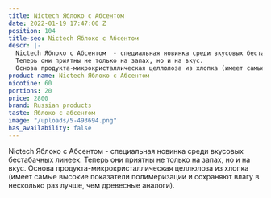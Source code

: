 ```yaml
---
title: Nictech Яблоко с Абсентом
date: 2022-01-19 17:47:00 Z
position: 104
title-seo: Nictech Яблоко с Абсентом
descr: |-
  Nictech Яблоко с Абсентом  - cпециальная новинка среди вкусовых бестабачных линеек.
  Теперь они приятны не только на запах, но и на вкус.
  Основа продукта-микрокристаллическая целлюлоза из хлопка (имеет самые высокие показатели полимеризации и сохраняют влагу в несколько раз лучше, чем древесные аналоги).
product-name: Nictech Яблоко с Абсентом
nicotine: 60
portions: 20
price: 2800
brand: Russian products
taste: Яблоко с абсентом
image: "/uploads/5-493694.png"
has_availability: false
---
```


Nictech Яблоко с Абсентом  - cпециальная новинка среди вкусовых бестабачных линеек.
Теперь они приятны не только на запах, но и на вкус.
Основа продукта-микрокристаллическая целлюлоза из хлопка (имеет самые высокие показатели полимеризации и сохраняют влагу в несколько раз лучше, чем древесные аналоги).
